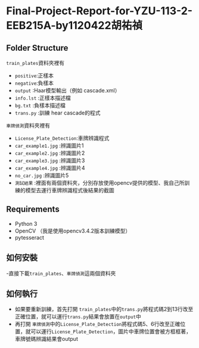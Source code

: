 # Final-Project-Report-for-YZU-113-2-EEB215A-by1120422胡祐禎

## Folder Structure

`train_plates`資料夾裡有
- `positive`:正樣本
- `negative`:負樣本
- `output`  :Haar模型輸出（例如 cascade.xml）
- `info.lst` :正樣本描述檔
- `bg.txt`   :負樣本描述檔
- `trans.py` :訓練 hear cascade的程式
  
`車牌偵測`資料夾裡有
- `License_Plate_Detection`:車牌辨識程式
- `car_example1.jpg`        :辨識圖片1
- `car_example2.jpg`        :辨識圖片2
- `car_example3.jpg`        :辨識圖片3
- `car_example4.jpg`        :辨識圖片4
- `no_car.jpg`              :辨識圖片5
- `測試結果`                :裡面有兩個資料夾，分別存放使用opencv提供的模型、我自己所訓練的模型去運行車牌辨識程式後結果的截圖

## Requirements
- Python 3
- OpenCV     （我是使用opencv3.4.2版本訓練模型）
- pytesseract
## 如何安裝
-直接下載`train_plates`、`車牌偵測`這兩個資料夾
## 如何執行
- 如果要重新訓練，首先打開 `train_plates`中的`trans.py`將程式碼2到13行改至正確位置，就可以運行`trans.py`結果會放置在`output`中
- 再打開 `車牌偵測`中的`License_Plate_Detection`將程式碼5、6行改至正確位置，就可以運行`License_Plate_Detection`，圖片中車牌位置會被方框框著，車牌號碼辨識結果會output

